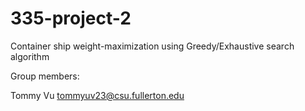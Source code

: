 # 335-project-2
Container ship weight-maximization using Greedy/Exhaustive search algorithm

Group members:

Tommy Vu tommyuv23@csu.fullerton.edu


